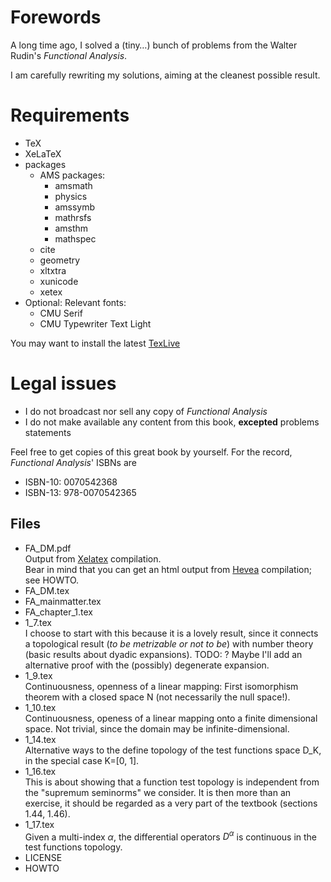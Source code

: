 # Forewords
A long time ago, I solved a (tiny…) bunch of problems from the Walter Rudin's 
*Functional Analysis*.

I am carefully rewriting my solutions, aiming at the cleanest possible result.

# Requirements
- TeX
- XeLaTeX 
- packages 
  - AMS packages: 
    - amsmath
    - physics 
    - amssymb 
    - mathrsfs 
    - amsthm 
    - mathspec
  - cite
  - geometry
  - xltxtra
  - xunicode
  - xetex
- Optional: Relevant fonts:
    - CMU Serif
    - CMU Typewriter Text Light

You may want to install the latest 
[TexLive](https://www.tug.org)
# Legal issues 
- I do not broadcast nor sell any copy of *Functional Analysis*
- I do not make available any content from this book, **excepted** problems statements 

Feel free to get copies of this great book by yourself. For the record, 
*Functional Analysis*' ISBNs are

- ISBN-10: 0070542368
- ISBN-13: 978-0070542365


## Files
- FA_DM.pdf  
  Output from [Xelatex](https://www.tug.org) compilation.  
  Bear in mind that you can get an html output from 
  [Hevea](http://hevea.inria.fr) compilation; see HOWTO.
- FA_DM.tex
- FA_mainmatter.tex
- FA_chapter_1.tex
- 1_7.tex  
  I choose to start with this because it is a lovely result, since it connects 
  a topological result (*to be metrizable or not to be*) with number theory
  (basic results about dyadic expansions).
  TODO: ? Maybe I'll add an alternative proof with the (possibly) degenerate 
  expansion.
- 1_9.tex  
  Continuousness, openness of a linear mapping: First isomorphism theorem with 
  a closed space N (not necessarily the null space!).
- 1_10.tex  
  Continuousness, openess of a linear mapping onto a finite dimensional space.
  Not trivial, since the domain may be infinite-dimensional. 
- 1_14.tex  
  Alternative ways to the define topology of the test functions space D_K, 
  in the special case K=[0, 1].
- 1_16.tex   
  This is about showing that a function test topology is independent 
  from the "supremum seminorms" we consider. It is then more than an exercise, 
  it should be regarded as a very part of the textbook (sections 1.44, 1.46).
- 1_17.tex  
  Given a multi-index $\alpha$, the differential operators $D^\alpha$ is 
  continuous in the test functions topology.
- LICENSE
- HOWTO

